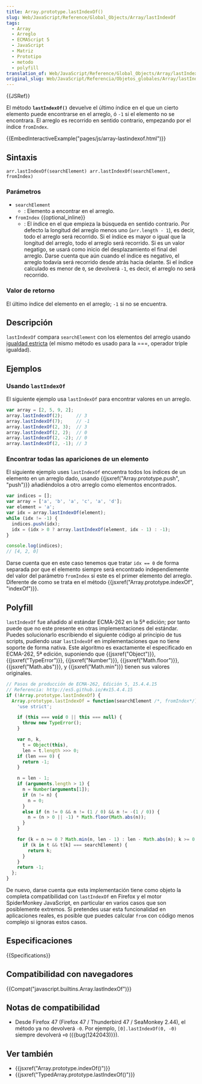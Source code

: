 ```yaml
---
title: Array.prototype.lastIndexOf()
slug: Web/JavaScript/Reference/Global_Objects/Array/lastIndexOf
tags:
  - Array
  - Arreglo
  - ECMAScript 5
  - JavaScript
  - Matriz
  - Prototipo
  - metodo
  - polyfill
translation_of: Web/JavaScript/Reference/Global_Objects/Array/lastIndexOf
original_slug: Web/JavaScript/Referencia/Objetos_globales/Array/lastIndexOf
---
```


{{JSRef}}

El método **`lastIndexOf()`** devuelve el último índice en el que un cierto elemento puede encontrarse en el arreglo, ó `-1` si el elemento no se encontrara. El arreglo es recorrido en sentido contrario, empezando por el índice `fromIndex`.

{{EmbedInteractiveExample("pages/js/array-lastindexof.html")}}

## Sintaxis

```
arr.lastIndexOf(searchElement) arr.lastIndexOf(searchElement, fromIndex)
```

### Parámetros

- `searchElement`
  - : Elemento a encontrar en el arreglo.
- `fromIndex` {{optional_inline}}
  - : El índice en el que empieza la búsqueda en sentido contrario. Por defecto la longitud del arreglo menos uno (`arr.length - 1`), es decir, todo el arreglo será recorrido. Si el índice es mayor o igual que la longitud del arreglo, todo el arreglo será recorrido. Si es un valor negatigo, se usará como inicio del desplazamiento el final del arreglo. Darse cuenta que aún cuando el índice es negativo, el arreglo todavía será recorrido desde atrás hacia delante. Si el índice calculado es menor de `0`, se devolverá `-1`, es decir, el arreglo no será recorrido.

### Valor de retorno

El último índice del elemento en el arreglo; `-1` si no se encuentra.

## Descripción

`lastIndexOf` compara `searchElement` con los elementos del arreglo usando [igualdad estricta](/es/docs/Web/JavaScript/Reference/Operators/Comparison_Operators#Using_the_Equality_Operators) (el mismo método es usado para la ===, operador triple igualdad).

## Ejemplos

### Usando `lastIndexOf`

El siguiente ejemplo usa `lastIndexOf` para encontrar valores en un arreglo.

```js
var array = [2, 5, 9, 2];
array.lastIndexOf(2);     // 3
array.lastIndexOf(7);     // -1
array.lastIndexOf(2, 3);  // 3
array.lastIndexOf(2, 2);  // 0
array.lastIndexOf(2, -2); // 0
array.lastIndexOf(2, -1); // 3
```

### Encontrar todas las apariciones de un elemento

El siguiente ejemplo uses `lastIndexOf` encuentra todos los índices de un elemento en un arreglo dado, usando {{jsxref("Array.prototype.push", "push")}} añadiéndolos a otro arreglo como elementos encontrados.

```js
var indices = [];
var array = ['a', 'b', 'a', 'c', 'a', 'd'];
var element = 'a';
var idx = array.lastIndexOf(element);
while (idx != -1) {
  indices.push(idx);
  idx = (idx > 0 ? array.lastIndexOf(element, idx - 1) : -1);
}

console.log(indices);
// [4, 2, 0]
```

Darse cuenta que en este caso tenemos que tratar `idx == 0` de forma separada por que el elemento siempre será encontrado independiemente del valor del parámetro `fromIndex` si este es el primer elemento del arreglo. Diferente de como se trata en el método {{jsxref("Array.prototype.indexOf", "indexOf")}}.

## Polyfill

`lastIndexOf` fue añadido al estándar ECMA-262 en la 5ª edición; por tanto puede que no este presente en otras implementaciones del estándar. Puedes solucionarlo escribiendo el siguiente código al principio de tus scripts, pudiendo usar `lastIndexOf` en implementaciones que no tiene soporte de forma nativa. Este algoritmo es exactamente el especificado en ECMA-262, 5ª edición, suponiendo que {{jsxref("Object")}}, {{jsxref("TypeError")}}, {{jsxref("Number")}}, {{jsxref("Math.floor")}}, {{jsxref("Math.abs")}}, y {{jsxref("Math.min")}} tienen sus valores originales.

```js
// Pasos de producción de ECMA-262, Edición 5, 15.4.4.15
// Referencia: http://es5.github.io/#x15.4.4.15
if (!Array.prototype.lastIndexOf) {
  Array.prototype.lastIndexOf = function(searchElement /*, fromIndex*/) {
    'use strict';

    if (this === void 0 || this === null) {
      throw new TypeError();
    }

    var n, k,
      t = Object(this),
      len = t.length >>> 0;
    if (len === 0) {
      return -1;
    }

    n = len - 1;
    if (arguments.length > 1) {
      n = Number(arguments[1]);
      if (n != n) {
        n = 0;
      }
      else if (n != 0 && n != (1 / 0) && n != -(1 / 0)) {
        n = (n > 0 || -1) * Math.floor(Math.abs(n));
      }
    }

    for (k = n >= 0 ? Math.min(n, len - 1) : len - Math.abs(n); k >= 0; k--) {
      if (k in t && t[k] === searchElement) {
        return k;
      }
    }
    return -1;
  };
}
```

De nuevo, darse cuenta que esta implementación tiene como objeto la completa compatibilidad con `lastIndexOf` en Firefox y el motor SpiderMonkey JavaScript, en particular en varios casos que son posiblemente extremos. Si pretendes usar esta funcionalidad en aplicaciones reales, es posible que puedes calcular `from` con código menos complejo si ignoras estos casos.

## Especificaciones

{{Specifications}}

## Compatibilidad con navegadores

{{Compat("javascript.builtins.Array.lastIndexOf")}}

## Notas de compatibilidad

- Desde Firefox 47 (Firefox 47 / Thunderbird 47 / SeaMonkey 2.44), el método ya no devolverá `-0`. Por ejemplo, `[0].lastIndexOf(0, -0)` siempre devolverá `+0` ({{bug(1242043)}}).

## Ver también

- {{jsxref("Array.prototype.indexOf()")}}
- {{jsxref("TypedArray.prototype.lastIndexOf()")}}
